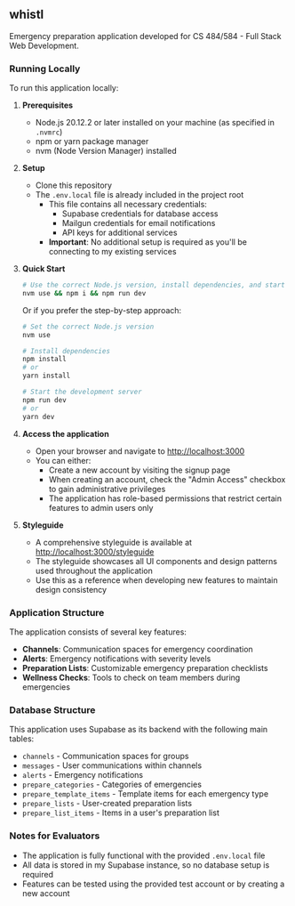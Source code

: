 ## whistl

Emergency preparation application developed for CS 484/584 - Full Stack Web Development.

### Running Locally

To run this application locally:

1. **Prerequisites**
   - Node.js 20.12.2 or later installed on your machine (as specified in `.nvmrc`)
   - npm or yarn package manager
   - nvm (Node Version Manager) installed

2. **Setup**
   - Clone this repository
   - The `.env.local` file is already included in the project root
     - This file contains all necessary credentials:
       - Supabase credentials for database access
       - Mailgun credentials for email notifications
       - API keys for additional services
     - **Important**: No additional setup is required as you'll be connecting to my existing services

3. **Quick Start**
   ```bash
   # Use the correct Node.js version, install dependencies, and start the dev server in one command
   nvm use && npm i && npm run dev
   ```

   Or if you prefer the step-by-step approach:

   ```bash
   # Set the correct Node.js version
   nvm use
   
   # Install dependencies
   npm install
   # or
   yarn install
   
   # Start the development server
   npm run dev
   # or
   yarn dev
   ```

4. **Access the application**
   - Open your browser and navigate to [http://localhost:3000](http://localhost:3000)
   - You can either:
     - Create a new account by visiting the signup page
     - When creating an account, check the "Admin Access" checkbox to gain administrative privileges
     - The application has role-based permissions that restrict certain features to admin users only

5. **Styleguide**
   - A comprehensive styleguide is available at [http://localhost:3000/styleguide](http://localhost:3000/styleguide)
   - The styleguide showcases all UI components and design patterns used throughout the application
   - Use this as a reference when developing new features to maintain design consistency


### Application Structure

The application consists of several key features:

- **Channels**: Communication spaces for emergency coordination
- **Alerts**: Emergency notifications with severity levels
- **Preparation Lists**: Customizable emergency preparation checklists
- **Wellness Checks**: Tools to check on team members during emergencies

### Database Structure

This application uses Supabase as its backend with the following main tables:

- `channels` - Communication spaces for groups
- `messages` - User communications within channels
- `alerts` - Emergency notifications
- `prepare_categories` - Categories of emergencies
- `prepare_template_items` - Template items for each emergency type
- `prepare_lists` - User-created preparation lists
- `prepare_list_items` - Items in a user's preparation list

### Notes for Evaluators

- The application is fully functional with the provided `.env.local` file
- All data is stored in my Supabase instance, so no database setup is required
- Features can be tested using the provided test account or by creating a new account
